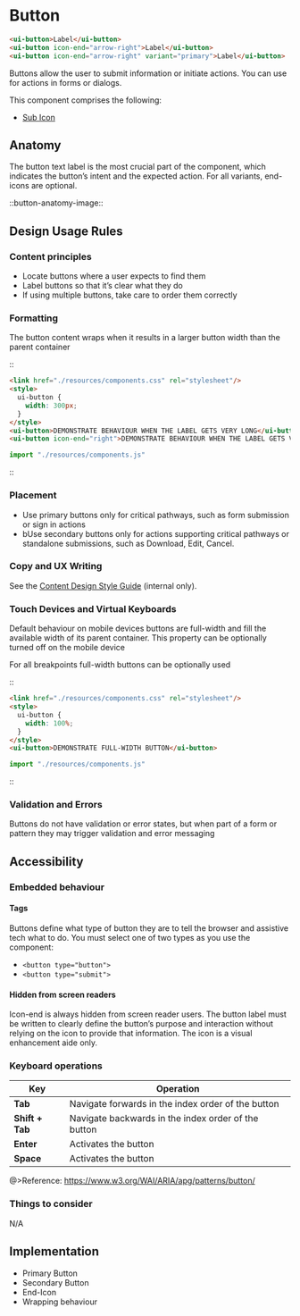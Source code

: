 <!--
type: page
title: Button
location: ./components/button
layout: default
-->

# Button

```html
<ui-button>Label</ui-button>
<ui-button icon-end="arrow-right">Label</ui-button>
<ui-button icon-end="arrow-right" variant="primary">Label</ui-button>
```

Buttons allow the user to submit information or initiate actions. You can use <ui-button> for actions in forms or dialogs. 

This component comprises the following: 
* [Sub Icon](./components/sub-icon)

## Anatomy

The button text label is the most crucial part of the component, which indicates the button’s intent and the expected action. For all variants, end-icons are optional.

::button-anatomy-image::

## Design Usage Rules
### Content principles 
* Locate buttons where a user expects to find them 
* Label buttons so that it’s clear what they do 
* If using multiple buttons, take care to order them correctly 

### Formatting 
The button content wraps when it results in a larger button width than the parent container 

::
```html
<link href="./resources/components.css" rel="stylesheet"/>
<style>
  ui-button {
    width: 300px;
  }
</style>
<ui-button>DEMONSTRATE BEHAVIOUR WHEN THE LABEL GETS VERY LONG</ui-button>
<ui-button icon-end="right">DEMONSTRATE BEHAVIOUR WHEN THE LABEL GETS VERY LONG</ui-button>
```
```js
import "./resources/components.js"
```
::

### Placement 
* Use primary buttons only for critical pathways,  such as  form submission or sign in actions 
* bUse secondary buttons only for actions supporting critical pathways or standalone submissions, such as Download, Edit, Cancel. 

### Copy and UX Writing
See the [Content Design Style Guide](https://lsegroup.sharepoint.com/sites/ProductDesignTeam/SitePages/Content-Design.aspx) (internal only).

### Touch Devices and Virtual Keyboards

Default behaviour on mobile devices buttons are full-width and fill the available width of its parent container. This property can be optionally turned off on the mobile device 

For all breakpoints full-width buttons can be optionally used 

::
```html
<link href="./resources/components.css" rel="stylesheet"/>
<style>
  ui-button {
    width: 100%;
  }
</style>
<ui-button>DEMONSTRATE FULL-WIDTH BUTTON</ui-button>
```
```js
import "./resources/components.js"
```
::


### Validation and Errors 

Buttons do not have validation or error states, but when part of a form or pattern they may trigger validation and error messaging 

## Accessibility 

### Embedded behaviour 

#### Tags 
Buttons define what type of button they are to tell the browser and assistive tech what to do. You must select one of two types as you use the component: 

* `<button type="button">`
* `<button type="submit">`

#### Hidden from screen readers

Icon-end is always hidden from screen reader users. The button label must be written to clearly define the button’s purpose and interaction without relying on the icon to provide that information. The icon is a visual enhancement aide only.

### Keyboard operations
| Key             | Operation                                           |
| --------------- | --------------------------------------------------- |
| **Tab**         | Navigate forwards in the index order of the button  |
| **Shift + Tab** | Navigate backwards in the index order of the button |
| **Enter**       | Activates the button                                |
| **Space**       | Activates the button                                |

@>Reference: https://www.w3.org/WAI/ARIA/apg/patterns/button/

### Things to consider
N/A

## Implementation

* Primary Button 
* Secondary Button 
* End-Icon 
* Wrapping behaviour 
